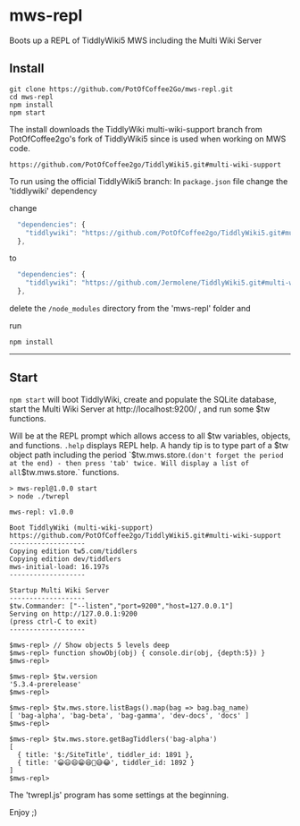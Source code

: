 # mws-repl

Boots up a REPL of TiddlyWiki5 MWS including the Multi Wiki Server

## Install
```
git clone https://github.com/PotOfCoffee2Go/mws-repl.git
cd mws-repl
npm install
npm start
```

The install downloads the TiddlyWiki multi-wiki-support branch from PotOfCoffee2go's fork
of TiddlyWiki5 since is used when working on MWS code.
```
https://github.com/PotOfCoffee2go/TiddlyWiki5.git#multi-wiki-support
```

To run using the official TiddlyWiki5 branch:
In `package.json` file change the 'tiddlywiki' dependency

change
```js
  "dependencies": {
    "tiddlywiki": "https://github.com/PotOfCoffee2go/TiddlyWiki5.git#multi-wiki-poc2go"
  },
```

to
```js
  "dependencies": {
    "tiddlywiki": "https://github.com/Jermolene/TiddlyWiki5.git#multi-wiki-support"
  },

```

delete the `/node_modules` directory from the 'mws-repl' folder and

run
```
npm install
```

---

## Start
`npm start` will boot TiddlyWiki, create and populate the SQLite database, start the
Multi Wiki Server at http://localhost:9200/ , and run some $tw functions.

Will be at the REPL prompt which allows access to all $tw variables, objects, and functions.
`.help` displays REPL help. A handy tip is to type part of a $tw object path including the period
`$tw.mws.store.` (don't forget the period at the end) - then press 'tab' twice. Will display a
list of all `$tw.mws.store.` functions.

```
> mws-repl@1.0.0 start
> node ./twrepl

mws-repl: v1.0.0

Boot TiddlyWiki (multi-wiki-support)
https://github.com/PotOfCoffee2go/TiddlyWiki5.git#multi-wiki-support
-------------------
Copying edition tw5.com/tiddlers
Copying edition dev/tiddlers
mws-initial-load: 16.197s
-------------------

Startup Multi Wiki Server
-------------------
$tw.Commander: ["--listen","port=9200","host=127.0.0.1"]
Serving on http://127.0.0.1:9200
(press ctrl-C to exit)
-------------------

$mws-repl> // Show objects 5 levels deep
$mws-repl> function showObj(obj) { console.dir(obj, {depth:5}) }
$mws-repl>

$mws-repl> $tw.version
'5.3.4-prerelease'
$mws-repl>

$mws-repl> $tw.mws.store.listBags().map(bag => bag.bag_name)
[ 'bag-alpha', 'bag-beta', 'bag-gamma', 'dev-docs', 'docs' ]
$mws-repl>

$mws-repl> $tw.mws.store.getBagTiddlers('bag-alpha')
[
  { title: '$:/SiteTitle', tiddler_id: 1891 },
  { title: '😀😃😄😁😆🥹😅😂', tiddler_id: 1892 }
]
$mws-repl>
```

The 'twrepl.js' program has some settings at the beginning.

Enjoy ;)
